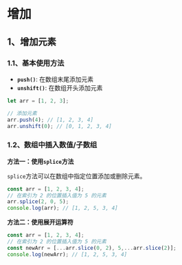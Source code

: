 # 增加

## 1、增加元素

### 1.1、基本使用方法

* **`push()`**: 在数组末尾添加元素
* **`unshift()`**: 在数组开头添加元素

```js
let arr = [1, 2, 3];

// 添加元素
arr.push(4); // [1, 2, 3, 4]
arr.unshift(0); // [0, 1, 2, 3, 4]
```

### 1.2、数组中插入数值/子数组

**方法一：使用`splice`方法**

`splice`方法可以在数组中指定位置添加或删除元素。

```javascript
const arr = [1, 2, 3, 4];
// 在索引为 2 的位置插入值为 5 的元素
arr.splice(2, 0, 5);
console.log(arr); // [1, 2, 5, 3, 4]
```

**方法二：使用展开运算符**

```javascript
const arr = [1, 2, 3, 4];
// 在索引为 2 的位置插入值为 5 的元素
const newArr = [...arr.slice(0, 2), 5,...arr.slice(2)];
console.log(newArr); // [1, 2, 5, 3, 4]
```











